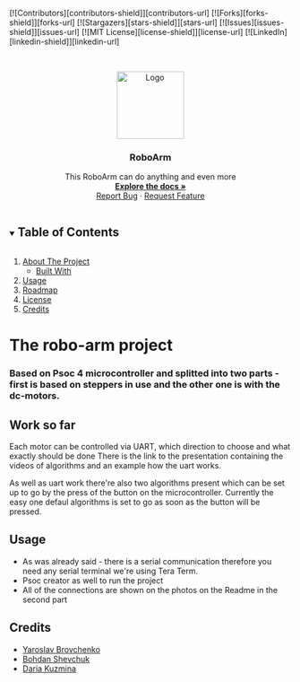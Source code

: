 [![Contributors][contributors-shield]][contributors-url]
[![Forks][forks-shield]][forks-url]
[![Stargazers][stars-shield]][stars-url]
[![Issues][issues-shield]][issues-url]
[![MIT License][license-shield]][license-url]
[![LinkedIn][linkedin-shield]][linkedin-url]



<br />
<p align="center">
  <a href="https://github.com/normangalt/Cosmetics-Check/repo_name">
    <img src="tg_bot_logo.jpg" alt="Logo" width="120" height="120">
  </a>

  <h3 align="center">RoboArm</h3>

  <p align="center">
    This RoboArm can do anything and even more
    <br />
    <a href="https://github.com/ivddorrka/poc_roboarm_project/tree/main/second_part"><strong>Explore the docs »</strong></a>
    <br />
    <a href="https://github.com/ivddorrka/poc_roboarm_project/issues">Report Bug</a>
    ·
    <a href="https://github.com/ivddorrka/poc_roboarm_project/issues">Request Feature</a>
  </p>
</p>



<!-- TABLE OF CONTENTS -->
<details open="open">
  <summary><h2 style="display: inline-block">Table of Contents</h2></summary>
  <ol>
    <li>
      <a href="#about-the-project">About The Project</a>
      <ul>
        <li><a href="#built-with">Built With</a></li>
      </ul>
    </li>
    <li><a href="#usage">Usage</a></li>
    <li><a href="#roadmap">Roadmap</a></li>
    <li><a href="#license">License</a></li>
    <li><a href="#credits">Credits</a></li>
  </ol>
</details>


# The robo-arm project 
### Based on Psoc 4 microcontroller and splitted into two parts - first is based on steppers in use and the other one is with the dc-motors. 


## Work so far

Each motor can be controlled via UART, which direction to choose and what exactly should be done 
There is the link to the presentation containing the videos of algorithms and an example how the uart works.

As well as uart work there're also two algorithms present which can be set up to go by the press of the button on the microcontroller. Currently the easy one defaul algorithms is set to go as soon as the button will be pressed. 

## Usage

* As was already said - there is a serial communication therefore you need any serial terminal we're using Tera Term. 
* Psoc creator as well to run the project 
* All of the connections are shown on the photos on the Readme in the second part


## Credits

* [Yaroslav Brovchenko](https://github.com/firstgenius)
* [Bohdan Shevchuk](https://github.com/shevdan)
* [Daria Kuzmina](https://github.com/ivddorrka)

